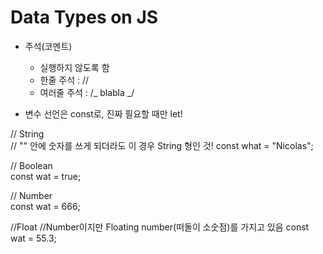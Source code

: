 # Data Types on JS

- 주석(코멘트)

  - 실행하지 않도록 함
  - 한줄 주석 : //
  - 여러줄 주석 : /_ blabla _/

- 변수 선언은 const로, 진짜 필요할 때만 let!

// String<br>
// "" 안에 숫자를 쓰게 되더라도 이 경우 String 형인 것!
const what = "Nicolas";

// Boolean<br>
const wat = true;

// Number<br>
const wat = 666;

//Float
//Number이지만 Floating number(떠돌이 소숫점)를 가지고 있음
const wat = 55.3;
